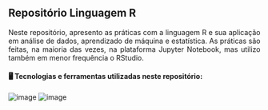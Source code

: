 ## Repositório Linguagem R

<p align="justify">
Neste repositório, apresento as práticas com a linguagem R e sua aplicação em análise de dados, aprendizado de máquina e estatística. As práticas são feitas, na maioria das vezes, na plataforma Jupyter Notebook, mas utilizo também em menor frequência o RStudio.
</p>

#### 🖥️ Tecnologias e ferramentas utilizadas neste repositório:
![image](https://img.shields.io/badge/Jupyter-F37626.svg?&style=for-the-badge&logo=Jupyter&logoColor=white) ![image](https://img.shields.io/badge/R-276DC3?style=for-the-badge&logo=r&logoColor=white) 
